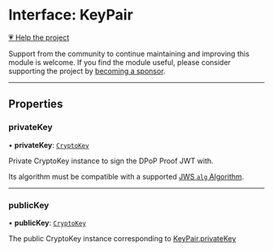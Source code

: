 # Interface: KeyPair

[💗 Help the project](https://github.com/sponsors/panva)

Support from the community to continue maintaining and improving this module is welcome. If you find the module useful, please consider supporting the project by [becoming a sponsor](https://github.com/sponsors/panva).

***

## Properties

### privateKey

• **privateKey**: [`CryptoKey`](https://developer.mozilla.org/docs/Web/API/CryptoKey)

Private CryptoKey instance to sign the DPoP Proof JWT with.

Its algorithm must be compatible with a supported [JWS `alg` Algorithm](../type-aliases/JWSAlgorithm.md).

***

### publicKey

• **publicKey**: [`CryptoKey`](https://developer.mozilla.org/docs/Web/API/CryptoKey)

The public CryptoKey instance corresponding to [KeyPair.privateKey](KeyPair.md#privatekey)

